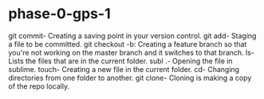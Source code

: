# phase-0-gps-1

git commit- Creating a saving point in your version control.
git add- Staging a file to be committed.
git checkout -b: Creating a feature branch so that you're not working on the master branch and it switches to that branch.
ls- Lists the files that are in the current folder.
subl .- Opening the file in sublime.
touch- Creating a new file in the current folder.
cd- Changing directories from one folder to another.
git clone- Cloning is making a copy of the repo locally.
